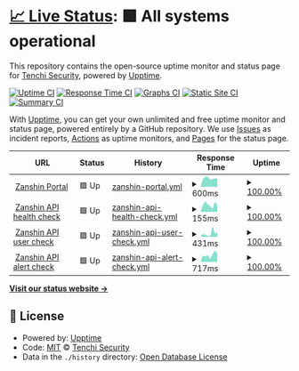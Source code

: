 # [📈 Live Status](https://status.zanshin.tenchisecurity.com): <!--live status--> **🟩 All systems operational**

This repository contains the open-source uptime monitor and status page for [Tenchi Security](https://www.tenchisecurity.com), powered by [Upptime](https://github.com/upptime/upptime).

[![Uptime CI](https://github.com/tenchi-security/zanshin_status/workflows/Uptime%20CI/badge.svg)](https://github.com/tenchi-security/zanshin_status/actions?query=workflow%3A%22Uptime+CI%22)
[![Response Time CI](https://github.com/tenchi-security/zanshin_status/workflows/Response%20Time%20CI/badge.svg)](https://github.com/tenchi-security/zanshin_status/actions?query=workflow%3A%22Response+Time+CI%22)
[![Graphs CI](https://github.com/tenchi-security/zanshin_status/workflows/Graphs%20CI/badge.svg)](https://github.com/tenchi-security/zanshin_status/actions?query=workflow%3A%22Graphs+CI%22)
[![Static Site CI](https://github.com/tenchi-security/zanshin_status/workflows/Static%20Site%20CI/badge.svg)](https://github.com/tenchi-security/zanshin_status/actions?query=workflow%3A%22Static+Site+CI%22)
[![Summary CI](https://github.com/tenchi-security/zanshin_status/workflows/Summary%20CI/badge.svg)](https://github.com/tenchi-security/zanshin_status/actions?query=workflow%3A%22Summary+CI%22)

With [Upptime](https://upptime.js.org), you can get your own unlimited and free uptime monitor and status page, powered entirely by a GitHub repository. We use [Issues](https://github.com/tenchi-security/zanshin_status/issues) as incident reports, [Actions](https://github.com/tenchi-security/zanshin_status/actions) as uptime monitors, and [Pages](https://status.zanshin.tenchisecurity.com) for the status page.

<!--start: status pages-->
<!-- This summary is generated by Upptime (https://github.com/upptime/upptime) -->
<!-- Do not edit this manually, your changes will be overwritten -->
<!-- prettier-ignore -->
| URL | Status | History | Response Time | Uptime |
| --- | ------ | ------- | ------------- | ------ |
| <img alt="" src="https://favicons.githubusercontent.com/zanshin.tenchisecurity.com" height="13"> [Zanshin Portal](https://zanshin.tenchisecurity.com) | 🟩 Up | [zanshin-portal.yml](https://github.com/tenchi-security/zanshin_status/commits/HEAD/history/zanshin-portal.yml) | <details><summary><img alt="Response time graph" src="./graphs/zanshin-portal/response-time-week.png" height="20"> 600ms</summary><br><a href="https://status.zanshin.tenchisecurity.com/history/zanshin-portal"><img alt="Response time 493" src="https://img.shields.io/endpoint?url=https%3A%2F%2Fraw.githubusercontent.com%2Ftenchi-security%2Fzanshin_status%2FHEAD%2Fapi%2Fzanshin-portal%2Fresponse-time.json"></a><br><a href="https://status.zanshin.tenchisecurity.com/history/zanshin-portal"><img alt="24-hour response time 597" src="https://img.shields.io/endpoint?url=https%3A%2F%2Fraw.githubusercontent.com%2Ftenchi-security%2Fzanshin_status%2FHEAD%2Fapi%2Fzanshin-portal%2Fresponse-time-day.json"></a><br><a href="https://status.zanshin.tenchisecurity.com/history/zanshin-portal"><img alt="7-day response time 600" src="https://img.shields.io/endpoint?url=https%3A%2F%2Fraw.githubusercontent.com%2Ftenchi-security%2Fzanshin_status%2FHEAD%2Fapi%2Fzanshin-portal%2Fresponse-time-week.json"></a><br><a href="https://status.zanshin.tenchisecurity.com/history/zanshin-portal"><img alt="30-day response time 553" src="https://img.shields.io/endpoint?url=https%3A%2F%2Fraw.githubusercontent.com%2Ftenchi-security%2Fzanshin_status%2FHEAD%2Fapi%2Fzanshin-portal%2Fresponse-time-month.json"></a><br><a href="https://status.zanshin.tenchisecurity.com/history/zanshin-portal"><img alt="1-year response time 493" src="https://img.shields.io/endpoint?url=https%3A%2F%2Fraw.githubusercontent.com%2Ftenchi-security%2Fzanshin_status%2FHEAD%2Fapi%2Fzanshin-portal%2Fresponse-time-year.json"></a></details> | <details><summary><a href="https://status.zanshin.tenchisecurity.com/history/zanshin-portal">100.00%</a></summary><a href="https://status.zanshin.tenchisecurity.com/history/zanshin-portal"><img alt="All-time uptime 99.99%" src="https://img.shields.io/endpoint?url=https%3A%2F%2Fraw.githubusercontent.com%2Ftenchi-security%2Fzanshin_status%2FHEAD%2Fapi%2Fzanshin-portal%2Fuptime.json"></a><br><a href="https://status.zanshin.tenchisecurity.com/history/zanshin-portal"><img alt="24-hour uptime 100.00%" src="https://img.shields.io/endpoint?url=https%3A%2F%2Fraw.githubusercontent.com%2Ftenchi-security%2Fzanshin_status%2FHEAD%2Fapi%2Fzanshin-portal%2Fuptime-day.json"></a><br><a href="https://status.zanshin.tenchisecurity.com/history/zanshin-portal"><img alt="7-day uptime 100.00%" src="https://img.shields.io/endpoint?url=https%3A%2F%2Fraw.githubusercontent.com%2Ftenchi-security%2Fzanshin_status%2FHEAD%2Fapi%2Fzanshin-portal%2Fuptime-week.json"></a><br><a href="https://status.zanshin.tenchisecurity.com/history/zanshin-portal"><img alt="30-day uptime 100.00%" src="https://img.shields.io/endpoint?url=https%3A%2F%2Fraw.githubusercontent.com%2Ftenchi-security%2Fzanshin_status%2FHEAD%2Fapi%2Fzanshin-portal%2Fuptime-month.json"></a><br><a href="https://status.zanshin.tenchisecurity.com/history/zanshin-portal"><img alt="1-year uptime 99.99%" src="https://img.shields.io/endpoint?url=https%3A%2F%2Fraw.githubusercontent.com%2Ftenchi-security%2Fzanshin_status%2FHEAD%2Fapi%2Fzanshin-portal%2Fuptime-year.json"></a></details>
| <img alt="" src="https://zanshin.tenchisecurity.com/assets/logo/T-gray.svg" height="13"> [Zanshin API health check](https://api.zanshin.tenchisecurity.com/ping) | 🟩 Up | [zanshin-api-health-check.yml](https://github.com/tenchi-security/zanshin_status/commits/HEAD/history/zanshin-api-health-check.yml) | <details><summary><img alt="Response time graph" src="./graphs/zanshin-api-health-check/response-time-week.png" height="20"> 155ms</summary><br><a href="https://status.zanshin.tenchisecurity.com/history/zanshin-api-health-check"><img alt="Response time 159" src="https://img.shields.io/endpoint?url=https%3A%2F%2Fraw.githubusercontent.com%2Ftenchi-security%2Fzanshin_status%2FHEAD%2Fapi%2Fzanshin-api-health-check%2Fresponse-time.json"></a><br><a href="https://status.zanshin.tenchisecurity.com/history/zanshin-api-health-check"><img alt="24-hour response time 139" src="https://img.shields.io/endpoint?url=https%3A%2F%2Fraw.githubusercontent.com%2Ftenchi-security%2Fzanshin_status%2FHEAD%2Fapi%2Fzanshin-api-health-check%2Fresponse-time-day.json"></a><br><a href="https://status.zanshin.tenchisecurity.com/history/zanshin-api-health-check"><img alt="7-day response time 155" src="https://img.shields.io/endpoint?url=https%3A%2F%2Fraw.githubusercontent.com%2Ftenchi-security%2Fzanshin_status%2FHEAD%2Fapi%2Fzanshin-api-health-check%2Fresponse-time-week.json"></a><br><a href="https://status.zanshin.tenchisecurity.com/history/zanshin-api-health-check"><img alt="30-day response time 145" src="https://img.shields.io/endpoint?url=https%3A%2F%2Fraw.githubusercontent.com%2Ftenchi-security%2Fzanshin_status%2FHEAD%2Fapi%2Fzanshin-api-health-check%2Fresponse-time-month.json"></a><br><a href="https://status.zanshin.tenchisecurity.com/history/zanshin-api-health-check"><img alt="1-year response time 159" src="https://img.shields.io/endpoint?url=https%3A%2F%2Fraw.githubusercontent.com%2Ftenchi-security%2Fzanshin_status%2FHEAD%2Fapi%2Fzanshin-api-health-check%2Fresponse-time-year.json"></a></details> | <details><summary><a href="https://status.zanshin.tenchisecurity.com/history/zanshin-api-health-check">100.00%</a></summary><a href="https://status.zanshin.tenchisecurity.com/history/zanshin-api-health-check"><img alt="All-time uptime 100.00%" src="https://img.shields.io/endpoint?url=https%3A%2F%2Fraw.githubusercontent.com%2Ftenchi-security%2Fzanshin_status%2FHEAD%2Fapi%2Fzanshin-api-health-check%2Fuptime.json"></a><br><a href="https://status.zanshin.tenchisecurity.com/history/zanshin-api-health-check"><img alt="24-hour uptime 100.00%" src="https://img.shields.io/endpoint?url=https%3A%2F%2Fraw.githubusercontent.com%2Ftenchi-security%2Fzanshin_status%2FHEAD%2Fapi%2Fzanshin-api-health-check%2Fuptime-day.json"></a><br><a href="https://status.zanshin.tenchisecurity.com/history/zanshin-api-health-check"><img alt="7-day uptime 100.00%" src="https://img.shields.io/endpoint?url=https%3A%2F%2Fraw.githubusercontent.com%2Ftenchi-security%2Fzanshin_status%2FHEAD%2Fapi%2Fzanshin-api-health-check%2Fuptime-week.json"></a><br><a href="https://status.zanshin.tenchisecurity.com/history/zanshin-api-health-check"><img alt="30-day uptime 100.00%" src="https://img.shields.io/endpoint?url=https%3A%2F%2Fraw.githubusercontent.com%2Ftenchi-security%2Fzanshin_status%2FHEAD%2Fapi%2Fzanshin-api-health-check%2Fuptime-month.json"></a><br><a href="https://status.zanshin.tenchisecurity.com/history/zanshin-api-health-check"><img alt="1-year uptime 100.00%" src="https://img.shields.io/endpoint?url=https%3A%2F%2Fraw.githubusercontent.com%2Ftenchi-security%2Fzanshin_status%2FHEAD%2Fapi%2Fzanshin-api-health-check%2Fuptime-year.json"></a></details>
| <img alt="" src="https://zanshin.tenchisecurity.com/assets/logo/T-gray.svg" height="13"> [Zanshin API user check](https://api.zanshin.tenchisecurity.com/me) | 🟩 Up | [zanshin-api-user-check.yml](https://github.com/tenchi-security/zanshin_status/commits/HEAD/history/zanshin-api-user-check.yml) | <details><summary><img alt="Response time graph" src="./graphs/zanshin-api-user-check/response-time-week.png" height="20"> 431ms</summary><br><a href="https://status.zanshin.tenchisecurity.com/history/zanshin-api-user-check"><img alt="Response time 2432" src="https://img.shields.io/endpoint?url=https%3A%2F%2Fraw.githubusercontent.com%2Ftenchi-security%2Fzanshin_status%2FHEAD%2Fapi%2Fzanshin-api-user-check%2Fresponse-time.json"></a><br><a href="https://status.zanshin.tenchisecurity.com/history/zanshin-api-user-check"><img alt="24-hour response time 570" src="https://img.shields.io/endpoint?url=https%3A%2F%2Fraw.githubusercontent.com%2Ftenchi-security%2Fzanshin_status%2FHEAD%2Fapi%2Fzanshin-api-user-check%2Fresponse-time-day.json"></a><br><a href="https://status.zanshin.tenchisecurity.com/history/zanshin-api-user-check"><img alt="7-day response time 431" src="https://img.shields.io/endpoint?url=https%3A%2F%2Fraw.githubusercontent.com%2Ftenchi-security%2Fzanshin_status%2FHEAD%2Fapi%2Fzanshin-api-user-check%2Fresponse-time-week.json"></a><br><a href="https://status.zanshin.tenchisecurity.com/history/zanshin-api-user-check"><img alt="30-day response time 412" src="https://img.shields.io/endpoint?url=https%3A%2F%2Fraw.githubusercontent.com%2Ftenchi-security%2Fzanshin_status%2FHEAD%2Fapi%2Fzanshin-api-user-check%2Fresponse-time-month.json"></a><br><a href="https://status.zanshin.tenchisecurity.com/history/zanshin-api-user-check"><img alt="1-year response time 2432" src="https://img.shields.io/endpoint?url=https%3A%2F%2Fraw.githubusercontent.com%2Ftenchi-security%2Fzanshin_status%2FHEAD%2Fapi%2Fzanshin-api-user-check%2Fresponse-time-year.json"></a></details> | <details><summary><a href="https://status.zanshin.tenchisecurity.com/history/zanshin-api-user-check">100.00%</a></summary><a href="https://status.zanshin.tenchisecurity.com/history/zanshin-api-user-check"><img alt="All-time uptime 99.95%" src="https://img.shields.io/endpoint?url=https%3A%2F%2Fraw.githubusercontent.com%2Ftenchi-security%2Fzanshin_status%2FHEAD%2Fapi%2Fzanshin-api-user-check%2Fuptime.json"></a><br><a href="https://status.zanshin.tenchisecurity.com/history/zanshin-api-user-check"><img alt="24-hour uptime 100.00%" src="https://img.shields.io/endpoint?url=https%3A%2F%2Fraw.githubusercontent.com%2Ftenchi-security%2Fzanshin_status%2FHEAD%2Fapi%2Fzanshin-api-user-check%2Fuptime-day.json"></a><br><a href="https://status.zanshin.tenchisecurity.com/history/zanshin-api-user-check"><img alt="7-day uptime 100.00%" src="https://img.shields.io/endpoint?url=https%3A%2F%2Fraw.githubusercontent.com%2Ftenchi-security%2Fzanshin_status%2FHEAD%2Fapi%2Fzanshin-api-user-check%2Fuptime-week.json"></a><br><a href="https://status.zanshin.tenchisecurity.com/history/zanshin-api-user-check"><img alt="30-day uptime 99.96%" src="https://img.shields.io/endpoint?url=https%3A%2F%2Fraw.githubusercontent.com%2Ftenchi-security%2Fzanshin_status%2FHEAD%2Fapi%2Fzanshin-api-user-check%2Fuptime-month.json"></a><br><a href="https://status.zanshin.tenchisecurity.com/history/zanshin-api-user-check"><img alt="1-year uptime 99.95%" src="https://img.shields.io/endpoint?url=https%3A%2F%2Fraw.githubusercontent.com%2Ftenchi-security%2Fzanshin_status%2FHEAD%2Fapi%2Fzanshin-api-user-check%2Fuptime-year.json"></a></details>
| <img alt="" src="https://zanshin.tenchisecurity.com/assets/logo/T-gray.svg" height="13"> [Zanshin API alert check](https://api.zanshin.tenchisecurity.com/alerts) | 🟩 Up | [zanshin-api-alert-check.yml](https://github.com/tenchi-security/zanshin_status/commits/HEAD/history/zanshin-api-alert-check.yml) | <details><summary><img alt="Response time graph" src="./graphs/zanshin-api-alert-check/response-time-week.png" height="20"> 717ms</summary><br><a href="https://status.zanshin.tenchisecurity.com/history/zanshin-api-alert-check"><img alt="Response time 2035" src="https://img.shields.io/endpoint?url=https%3A%2F%2Fraw.githubusercontent.com%2Ftenchi-security%2Fzanshin_status%2FHEAD%2Fapi%2Fzanshin-api-alert-check%2Fresponse-time.json"></a><br><a href="https://status.zanshin.tenchisecurity.com/history/zanshin-api-alert-check"><img alt="24-hour response time 823" src="https://img.shields.io/endpoint?url=https%3A%2F%2Fraw.githubusercontent.com%2Ftenchi-security%2Fzanshin_status%2FHEAD%2Fapi%2Fzanshin-api-alert-check%2Fresponse-time-day.json"></a><br><a href="https://status.zanshin.tenchisecurity.com/history/zanshin-api-alert-check"><img alt="7-day response time 717" src="https://img.shields.io/endpoint?url=https%3A%2F%2Fraw.githubusercontent.com%2Ftenchi-security%2Fzanshin_status%2FHEAD%2Fapi%2Fzanshin-api-alert-check%2Fresponse-time-week.json"></a><br><a href="https://status.zanshin.tenchisecurity.com/history/zanshin-api-alert-check"><img alt="30-day response time 787" src="https://img.shields.io/endpoint?url=https%3A%2F%2Fraw.githubusercontent.com%2Ftenchi-security%2Fzanshin_status%2FHEAD%2Fapi%2Fzanshin-api-alert-check%2Fresponse-time-month.json"></a><br><a href="https://status.zanshin.tenchisecurity.com/history/zanshin-api-alert-check"><img alt="1-year response time 2035" src="https://img.shields.io/endpoint?url=https%3A%2F%2Fraw.githubusercontent.com%2Ftenchi-security%2Fzanshin_status%2FHEAD%2Fapi%2Fzanshin-api-alert-check%2Fresponse-time-year.json"></a></details> | <details><summary><a href="https://status.zanshin.tenchisecurity.com/history/zanshin-api-alert-check">100.00%</a></summary><a href="https://status.zanshin.tenchisecurity.com/history/zanshin-api-alert-check"><img alt="All-time uptime 99.28%" src="https://img.shields.io/endpoint?url=https%3A%2F%2Fraw.githubusercontent.com%2Ftenchi-security%2Fzanshin_status%2FHEAD%2Fapi%2Fzanshin-api-alert-check%2Fuptime.json"></a><br><a href="https://status.zanshin.tenchisecurity.com/history/zanshin-api-alert-check"><img alt="24-hour uptime 100.00%" src="https://img.shields.io/endpoint?url=https%3A%2F%2Fraw.githubusercontent.com%2Ftenchi-security%2Fzanshin_status%2FHEAD%2Fapi%2Fzanshin-api-alert-check%2Fuptime-day.json"></a><br><a href="https://status.zanshin.tenchisecurity.com/history/zanshin-api-alert-check"><img alt="7-day uptime 100.00%" src="https://img.shields.io/endpoint?url=https%3A%2F%2Fraw.githubusercontent.com%2Ftenchi-security%2Fzanshin_status%2FHEAD%2Fapi%2Fzanshin-api-alert-check%2Fuptime-week.json"></a><br><a href="https://status.zanshin.tenchisecurity.com/history/zanshin-api-alert-check"><img alt="30-day uptime 99.96%" src="https://img.shields.io/endpoint?url=https%3A%2F%2Fraw.githubusercontent.com%2Ftenchi-security%2Fzanshin_status%2FHEAD%2Fapi%2Fzanshin-api-alert-check%2Fuptime-month.json"></a><br><a href="https://status.zanshin.tenchisecurity.com/history/zanshin-api-alert-check"><img alt="1-year uptime 99.28%" src="https://img.shields.io/endpoint?url=https%3A%2F%2Fraw.githubusercontent.com%2Ftenchi-security%2Fzanshin_status%2FHEAD%2Fapi%2Fzanshin-api-alert-check%2Fuptime-year.json"></a></details>

<!--end: status pages-->

[**Visit our status website →**](https://status.zanshin.tenchisecurity.com)

## 📄 License

- Powered by: [Upptime](https://github.com/upptime/upptime)
- Code: [MIT](./LICENSE) © [Tenchi Security](https://www.tenchisecurity.com)
- Data in the `./history` directory: [Open Database License](https://opendatacommons.org/licenses/odbl/1-0/)
